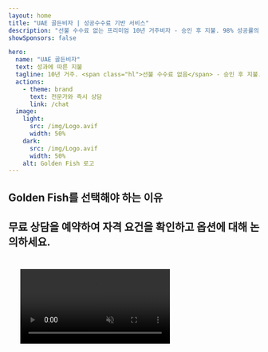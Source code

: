 ```yaml
---
layout: home
title: "UAE 골든비자 | 성공수수료 기반 서비스"
description: "선불 수수료 없는 프리미엄 10년 거주비자 - 승인 후 지불. 98% 성공률의 완벽한 신청 관리. 무료 갱신 서비스, 정부 수수료만 부과."
showSponsors: false

hero:
  name: "UAE 골든비자"
  text: 성과에 따른 지불
  tagline: 10년 거주. <span class="hl">선불 수수료 없음</span> - 승인 후 지불. 98% 성공률.
  actions:
    - theme: brand
      text: 전문가와 즉시 상담
      link: /chat
  image:
    light:
      src: /img/Logo.avif
      width: 50%
    dark:
      src: /img/Logo.avif
      width: 50%
    alt: Golden Fish 로고
---
```


<FeatureCards :features="[
  {
    title: 'UAE 골든비자 혜택',
    items: [
      '자격 조건 유지 시 갱신 가능한 10년 유효기간',
      '**6개월마다 UAE 입국 불필요**',
      '100% 사업체 소유권 허용',
      '가족 구성원 및 무제한 가사도우미 스폰서십',
      '25세까지 자녀 스폰서십',
      '부모 스폰서십 포함',
      '스폰서 또는 고용주 불필요'
    ],
    linkText: '자세히 알아보기',
    link: '../../company-registration/golden-visa#key-benefits-of-the-uae-golden-visa',
    icon: {
      light: '/img/iStock-1785818081.avif',
      dark: '/img/iStock-1203821481.avif',
      alt: '비자 서비스',
      width: '100%'
    }
  },
  {
    title: 'UAE 골든비자 취득 방법',
    items: [
      'UAE 부동산에 200만 AED 투자',
      'UAE 투자 펀드에 200만 AED 예치',
      '200만 AED 자본금 사업체',
      '연간 25만 AED FTA 기여금',
      '전문 기술직 종사자',
      '특별 재능 보유자'
    ],
    linkText: '자세히 알아보기',
    link: '../../company-registration/golden-visa#uae-golden-visa-eligibility-and-requirements',
    icon: {
      light: '/img/iStock-1333000394.avif',
      dark: '/img/iStock-584576538.avif',
      alt: '비자 서비스',
      width: '10%'
    }
  },
  {
    title: '골든비자 절차',
    bullet: '✓',
    items: [
      '초기 자격 평가',
      '서류 준비 및 검증',
      '건강검진 및 생체인식',
      '신청서 제출 및 처리',
      'Emirates ID 및 비자 발급',
      '가족 비자 스폰서십 (선택사항)'
    ],
    linkText: '자세히 알아보기',
    link: '../../company-registration/golden-visa#uae-golden-visa-application-process',
    icon: {
      light: '/img/ILONMASKID.webp',
      dark: '/img/ILONMASKID.webp',
      alt: '비자 서비스',
      width: '100%'
    }
  }
]" />

## Golden Fish를 선택해야 하는 이유

<BenefitsList :features="[
  {
    icon: '🏢',
    title: 'UAE 현지 전문성',
    text: '두바이의 전담 전문가들이 모든 과정을 전문적으로 안내해드립니다.'
  },
  {
    icon: '📊',
    title: '입증된 성공률',
    text: '프리미엄 처리를 통해 발급된 수백 건의 비자, 은행 계좌, 회사 등록에서 90% 이상의 승인률을 기록했습니다.'
  },
  {
    icon: '💸',
    title: '**성공 기반 수수료**',
    text: '[승인 후에만 지불](/uae-business/benefits/success-based-fees). 숨겨진 비용 없는 완벽한 투명성.'
  },
]" />

## 무료 상담을 예약하여 자격 요건을 확인하고 옵션에 대해 논의하세요.

<video  autoplay muted playsinline style="padding: 24px" >
  <source src="/img/iStock-2185912341.mp4" type="video/mp4">
</video>

<ContactFormModalNav buttonText="전문가와 상담하기" formStyle="display: block; margin: 1rem auto;"/>

<!-- <ImageGrid :images="[
  { src: '/img/ILONMASKID.webp', href: './immigration.md', alt: 'UAE 이민' },
  { src: '/img/ILONMASKID.webp', href: './immigration.md', alt: 'UAE 이민' },
]"/> -->